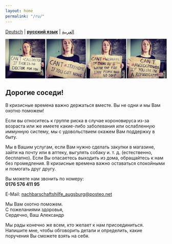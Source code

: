 ```yaml
---
layout: home
permalink: "/ru/"
---
```


[Deutsch](/) \| [**русский язык**](/ru) \| [العربية](/ar)

![](/soli.jpg)

## Дорогие соседи!

В кризисные времена важно держаться вместе. Вы не одни и мы Вам охотно поможем!


Если вы относитесь к группе риска в случае короновируса из-за возраста или же имеете какие-либо заболевания или ослабленную иммунную систему, мы с удовольствием окажем Вам поддержку в быту.  

Мы в Вашим услугам, если Вам нужно сделать закупки в магазине, зайти на почту или в аптеку, выгулять собаку и. т. д. (естественно, бесплатно).
Если Вы опасаетесь выходить из дома, обращайтесь к нам без промедления. В кризисные времена важно оставаться спокойными и помогать друг другу.

Вы можете нам звонить по номеру:  
**0176 576 411 95**

E-Mail: nachbarschaftshilfe_augsburg@posteo.net


Мы Вам охотно поможем.  
С пожеланиями здоровья,  
Сердечно, Ваш Александр

Мы рады конечно же всем, кто желает к нам присоединиться. Напишите мне, чтобы обговорить детали и определить, какие поручения Вы сможете взять на себя.
